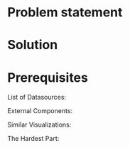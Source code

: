 # Problem statement

# Solution

# Prerequisites

List of Datasources:

External Components:

Similar Visualizations:

The Hardest Part:
